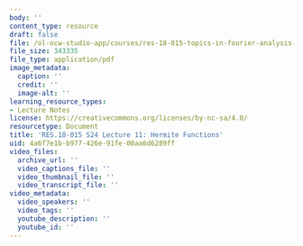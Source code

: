 ```yaml
---
body: ''
content_type: resource
draft: false
file: /ol-ocw-studio-app/courses/res-18-015-topics-in-fourier-analysis-spring-2024/mitres_18_015_s24_lec11.pdf
file_size: 343335
file_type: application/pdf
image_metadata:
  caption: ''
  credit: ''
  image-alt: ''
learning_resource_types:
- Lecture Notes
license: https://creativecommons.org/licenses/by-nc-sa/4.0/
resourcetype: Document
title: 'RES.18-015 S24 Lecture 11: Hermite Functions'
uid: 4a6f7e1b-b977-426e-91fe-00aa6d6289ff
video_files:
  archive_url: ''
  video_captions_file: ''
  video_thumbnail_file: ''
  video_transcript_file: ''
video_metadata:
  video_speakers: ''
  video_tags: ''
  youtube_description: ''
  youtube_id: ''
---
```


